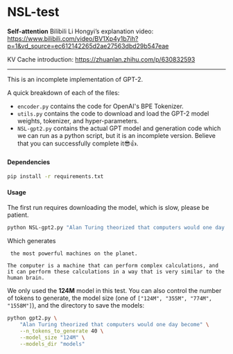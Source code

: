 # NSL-test
**Self-attention** Bilibili Li Hongyi’s explanation video: https://www.bilibili.com/video/BV1Xp4y1b7ih?p=1&vd_source=ec612142265d2ae27563dbd29b547eae

KV Cache introduction: https://zhuanlan.zhihu.com/p/630832593

---

This is an incomplete implementation of GPT-2. 

A quick breakdown of each of the files:

* `encoder.py` contains the code for OpenAI's BPE Tokenizer.
* `utils.py` contains the code to download and load the GPT-2 model weights, tokenizer, and hyper-parameters.
* `NSL-gpt2.py` contains the actual GPT model and generation code which we can run as a python script, but it is an incomplete version. Believe that you can successfully complete it😎👍.

#### Dependencies
```bash
pip install -r requirements.txt
```
#### Usage

The first run requires downloading the model, which is slow, please be patient.

```bash
python NSL-gpt2.py "Alan Turing theorized that computers would one day become"
```

Which generates

```
 the most powerful machines on the planet.

The computer is a machine that can perform complex calculations, and it can perform these calculations in a way that is very similar to the human brain.
```

We only used the **124M** model in this test. You can also control the number of tokens to generate, the model size (one of `["124M", "355M", "774M", "1558M"]`), and the directory to save the models:

```bash
python gpt2.py \
    "Alan Turing theorized that computers would one day become" \
    --n_tokens_to_generate 40 \
    --model_size "124M" \
    --models_dir "models"
```
